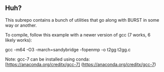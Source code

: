 ## Huh?
This subrepo contains a bunch of utilities that go along with BURST in some way or another. 

To compile, follow this example with a newer version of gcc (7 works, 6 likely works):

gcc -m64 -O3 -march=sandybridge -fopenmp -o t2gg t2gg.c

Note: gcc-7 can be installed using conda: [https://anaconda.org/creditx/gcc-7] (https://anaconda.org/creditx/gcc-7)
